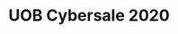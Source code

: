 ---
id: uobcybersale2020
title: UOB Cybersale 2020
url: https://uob-cybersale2020.vercel.app/
thumbnail: https://res.cloudinary.com/wansaleh/image/upload/c_scale,w_600/f_auto/site-v4/projects/uobcybersale2020.png
tags:
- Banking
- Lifestyle
publishedAt: 2020-07-23T00:00:00.000Z
stack:
- React
- Next.js
description: UOB Cybersale 2020 is a landing page for UOB.
---